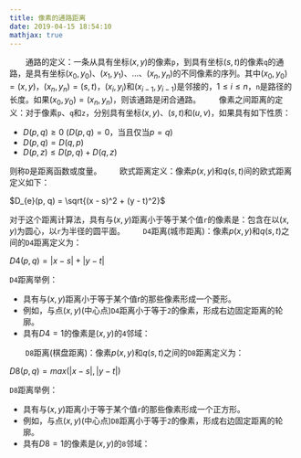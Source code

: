 ```yaml
---
title: 像素的通路距离
date: 2019-04-15 18:54:10
mathjax: true
---
```

&emsp;&emsp;通路的定义：一条从具有坐标$(x, y)$的像素`p`，到具有坐标$(s, t)$的像素`q`的通路，是具有坐标$(x_{0}, y_{0})$、$(x_{1}, y_{1})$、...、$(x_{n}, y_{n})$的不同像素的序列。其中$(x_{0}, y_{0}) = (x, y)$，$(x_{n}, y_{n}) = (s, t)$，$(x_{i}, y_{i})$和$(x_{i-1}, y_{i-1})$是邻接的，$1 ≤ i ≤ n$，`n`是路径的长度。如果$(x_{0}, y_{0}) = (x_{n}, y_{n})$，则该通路是闭合通路。
&emsp;&emsp;像素之间距离的定义：对于像素`p`、`q`和`z`，分别具有坐标$(x, y)$、$(s, t)$和$(u, v)$，如果具有如下性质：

- $D(p, q) ≥ 0$ ($D(p, q) = 0$，当且仅当$p = q$)
- $D(p, q) = D(q, p)$
- $D(p, z) ≤ D(p, q) + D(q, z)$

则称`D`是距离函数或度量。
&emsp;&emsp;欧式距离定义：像素$p(x, y)$和$q(s, t)$间的欧式距离定义如下：

$D_{e}(p, q) = \sqrt{(x - s)^2 + (y - t)^2}$

对于这个距离计算法，具有与$(x, y)$距离小于等于某个值`r`的像素是：包含在以$(x, y)$为圆心，以`r`为半径的圆平面。
&emsp;&emsp;`D4`距离(城市距离)：像素$p(x, y)$和$q(s, t)$之间的`D4`距离定义为：

$D4(p, q) = |x - s| + |y - t|$

`D4`距离举例：

- 具有与$(x, y)$距离小于等于某个值r的那些像素形成一个菱形。
- 例如，与点$(x, y)$(中心点)`D4`距离小于等于`2`的像素，形成右边固定距离的轮廓。
- 具有$D4 = 1$的像素是$(x, y)$的`4`邻域：

&emsp;&emsp;`D8`距离(棋盘距离)：像素$p(x, y)$和$q(s, t)$之间的`D8`距离定义为：

$D8(p, q) = max(|x - s|, |y - t|)$

`D8`距离举例：

- 具有与$(x, y)$距离小于等于某个值`r`的那些像素形成一个正方形。
- 例如，与点$(x, y)$(中心点)`D8`距离小于等于`2`的像素，形成右边固定距离的轮廓。
- 具有$D8 = 1$的像素是$(x, y)$的`8`邻域：

